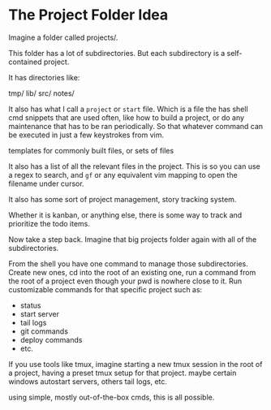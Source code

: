 
# The Project Folder Idea

Imagine a folder called projects/.

This folder has a lot of subdirectories.  But each subdirectory is a
self-contained project.

It has directories like:

tmp/
lib/
src/
notes/

It also has what I call a `project` or `start` file.  Which is a file the has
shell cmd snippets that are used often, like how to build a project, or do any
maintenance that has to be ran periodically.  So that whatever command can be
executed in just a few keystrokes from vim.

templates for commonly built files, or sets of files

It also has a list of all the relevant files in the project.  This is so you
can use a regex to search, and `gf` or any equivalent vim mapping to open the
filename under cursor.

It also has some sort of project management, story tracking system.

Whether it is kanban, or anything else, there is some way to track and
prioritize the todo items.


Now take a step back.  Imagine that big projects folder again with all of the
subdirectories.

From the shell you have one command to manage those subdirectories.  Create new
ones, cd into the root of an existing one, run a command from the root of a
project even though your pwd is nowhere close to it.  Run customizable commands
for that specific project such as:
- status
- start server
- tail logs
- git commands
- deploy commands
- etc.

If you use tools like tmux, imagine starting a new tmux session in the root of a
project, having a preset tmux setup for that project.  maybe certain windows
autostart servers, others tail logs, etc.

using simple, mostly out-of-the-box cmds, this is all possible.


